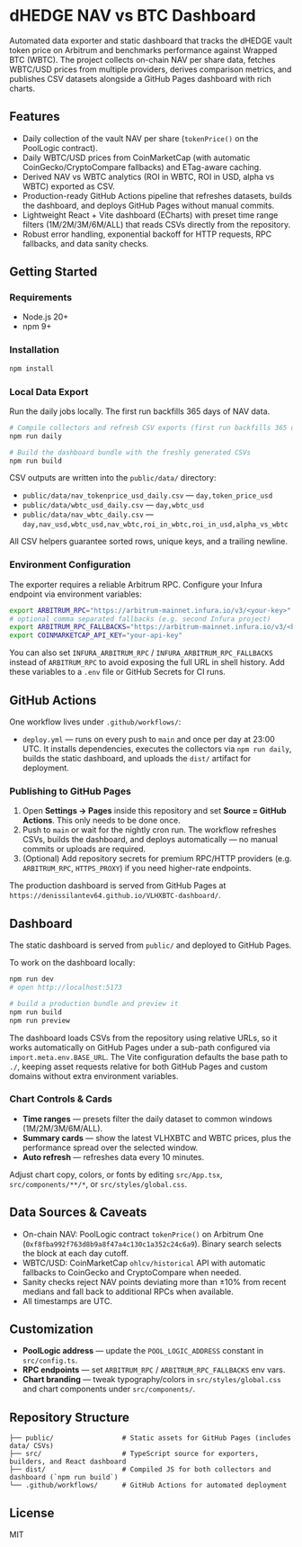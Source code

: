# dHEDGE NAV vs BTC Dashboard

Automated data exporter and static dashboard that tracks the dHEDGE vault token price on Arbitrum and benchmarks performance against Wrapped BTC (WBTC). The project collects on-chain NAV per share data, fetches WBTC/USD prices from multiple providers, derives comparison metrics, and publishes CSV datasets alongside a GitHub Pages dashboard with rich charts.

## Features

- Daily collection of the vault NAV per share (`tokenPrice()` on the PoolLogic contract).
- Daily WBTC/USD prices from CoinMarketCap (with automatic CoinGecko/CryptoCompare fallbacks) and ETag-aware caching.
- Derived NAV vs WBTC analytics (ROI in WBTC, ROI in USD, alpha vs WBTC) exported as CSV.
- Production-ready GitHub Actions pipeline that refreshes datasets, builds the dashboard, and deploys GitHub Pages without manual commits.
- Lightweight React + Vite dashboard (ECharts) with preset time range filters (1M/2M/3M/6M/ALL) that reads CSVs directly from the repository.
- Robust error handling, exponential backoff for HTTP requests, RPC fallbacks, and data sanity checks.

## Getting Started

### Requirements

- Node.js 20+
- npm 9+

### Installation

```bash
npm install
```

### Local Data Export

Run the daily jobs locally. The first run backfills 365 days of NAV data.

```bash
# Compile collectors and refresh CSV exports (first run backfills 365 days)
npm run daily

# Build the dashboard bundle with the freshly generated CSVs
npm run build
```

CSV outputs are written into the `public/data/` directory:

- `public/data/nav_tokenprice_usd_daily.csv` — `day,token_price_usd`
- `public/data/wbtc_usd_daily.csv` — `day,wbtc_usd`
- `public/data/nav_wbtc_daily.csv` — `day,nav_usd,wbtc_usd,nav_wbtc,roi_in_wbtc,roi_in_usd,alpha_vs_wbtc`

All CSV helpers guarantee sorted rows, unique keys, and a trailing newline.

### Environment Configuration

The exporter requires a reliable Arbitrum RPC. Configure your Infura endpoint via environment variables:

```bash
export ARBITRUM_RPC="https://arbitrum-mainnet.infura.io/v3/<your-key>"
# optional comma separated fallbacks (e.g. second Infura project)
export ARBITRUM_RPC_FALLBACKS="https://arbitrum-mainnet.infura.io/v3/<backup-key>"
export COINMARKETCAP_API_KEY="your-api-key"
```

You can also set `INFURA_ARBITRUM_RPC` / `INFURA_ARBITRUM_RPC_FALLBACKS` instead of `ARBITRUM_RPC` to avoid exposing the full
URL in shell history. Add these variables to a `.env` file or GitHub Secrets for CI runs.

## GitHub Actions

One workflow lives under `.github/workflows/`:

- `deploy.yml` — runs on every push to `main` and once per day at 23:00 UTC. It installs dependencies, executes the collectors via `npm run daily`, builds the static dashboard, and uploads the `dist/` artifact for deployment.


### Publishing to GitHub Pages

1. Open **Settings → Pages** inside this repository and set **Source = GitHub Actions**. This only needs to be done once.
2. Push to `main` or wait for the nightly cron run. The workflow refreshes CSVs, builds the dashboard, and deploys automatically — no manual commits or uploads are required.
3. (Optional) Add repository secrets for premium RPC/HTTP providers (e.g. `ARBITRUM_RPC`, `HTTPS_PROXY`) if you need higher-rate endpoints.

The production dashboard is served from GitHub Pages at `https://denissilantev64.github.io/VLHXBTC-dashboard/`.

## Dashboard

The static dashboard is served from `public/` and deployed to GitHub Pages.

To work on the dashboard locally:

```bash
npm run dev
# open http://localhost:5173

# build a production bundle and preview it
npm run build
npm run preview
```

The dashboard loads CSVs from the repository using relative URLs, so it works automatically on GitHub Pages under a sub-path configured via `import.meta.env.BASE_URL`. The Vite configuration defaults the base path to `./`, keeping asset requests relative for both GitHub Pages and custom domains without extra environment variables.

### Chart Controls & Cards

- **Time ranges** — presets filter the daily dataset to common windows (1M/2M/3M/6M/ALL).
- **Summary cards** — show the latest VLHXBTC and WBTC prices, plus the performance spread over the selected window.
- **Auto refresh** — refreshes data every 10 minutes.

Adjust chart copy, colors, or fonts by editing `src/App.tsx`, `src/components/**/*`, or `src/styles/global.css`.

## Data Sources & Caveats

- On-chain NAV: PoolLogic contract `tokenPrice()` on Arbitrum One (`0xf8fba992f763d8b9a8f47a4c130c1a352c24c6a9`). Binary search selects the block at each day cutoff.
- WBTC/USD: CoinMarketCap `ohlcv/historical` API with automatic fallbacks to CoinGecko and CryptoCompare when needed.
- Sanity checks reject NAV points deviating more than ±10% from recent medians and fall back to additional RPCs when available.
- All timestamps are UTC.

## Customization

- **PoolLogic address** — update the `POOL_LOGIC_ADDRESS` constant in `src/config.ts`.
- **RPC endpoints** — set `ARBITRUM_RPC` / `ARBITRUM_RPC_FALLBACKS` env vars.
- **Chart branding** — tweak typography/colors in `src/styles/global.css` and chart components under `src/components/`.

## Repository Structure

```
├── public/                 # Static assets for GitHub Pages (includes data/ CSVs)
├── src/                    # TypeScript source for exporters, builders, and React dashboard
├── dist/                   # Compiled JS for both collectors and dashboard (`npm run build`)
└── .github/workflows/      # GitHub Actions for automated deployment

```

## License

MIT
